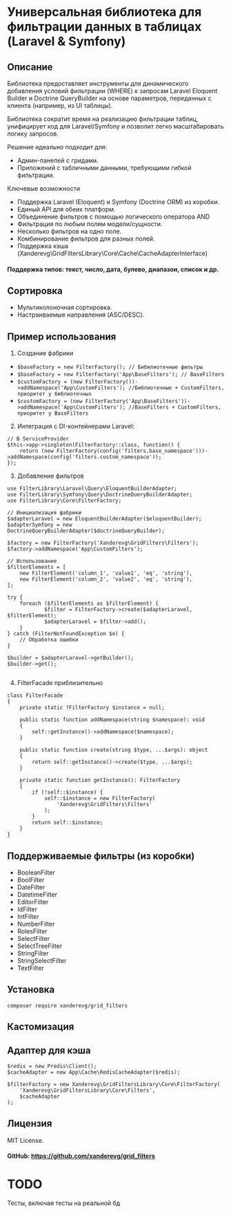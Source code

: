 # Универсальная библиотека для фильтрации данных в таблицах (Laravel & Symfony)

## Описание
Библиотека предоставляет инструменты для динамического добавления условий фильтрации (WHERE) к 
запросам Laravel Eloquent Builder и Doctrine QueryBuilder на основе параметров, переданных с клиента 
(например, из UI таблицы).

Библиотека сократит время на реализацию фильтрации таблиц, унифицирует код для Laravel/Symfony и позволит легко масштабировать логику запросов.

Решение идеально подходит для:
- Админ-панелей с гридами.
- Приложений с табличными данными, требующими гибкой фильтрации.

Ключевые возможности
- Поддержка Laravel (Eloquent) и Symfony (Doctrine ORM) из коробки.
- Единый API для обеих платформ.
- Объединение фильтров с помощью логического оператора AND
- Фильтрация по любым полям модели/сущности.
- Несколько фильтров на одно поле.
- Комбинирование фильтров для разных полей.
- Поддержка кэша (Xanderevg\GridFiltersLibrary\Core\Cache\CacheAdapterInterface)

#### Поддержка типов: текст, число, дата, булево, диапазон, список и др.

## Сортировка
- Мультиколоночная сортировка.
- Настраиваемые направления (ASC/DESC).


## Пример использования
1. Создание фабрики
- `$baseFactory = new FilterFactory(); // Бибилиотечные фильтры`
- `$baseFactory = new FilterFactory('App\BaseFilters'); // BaseFilters`
- `$customFactory = (new FilterFactory())->addNamespace('App\CustomFilters'); //Библиотечные + CustomFilters, приоритет у библиотечных`
- `$customFactory = (new FilterFactory('App\BaseFilters'))->addNamespace('App\CustomFilters'); //BaseFilters + CustomFilters, приоритет у BaseFilters`


2. Интеграция с DI-контейнерами Laravel:
```
// В ServiceProvider
$this->app->singleton(FilterFactory::class, function() {
    return (new FilterFactory(config('filters.base_namespace')))->addNamespace(config('filters.custom_namespace'));
});
```

3.  Добавление фильтров
```
use FilterLibrary\Laravel\Query\EloquentBuilderAdapter;
use FilterLibrary\Symfony\Query\DoctrineQueryBuilderAdapter;
use FilterLibrary\Core\FilterFactory;

// Инициализация фабрики
$adapterLaravel = new EloquentBuilderAdapter($eloquentBuilder);
$adapterSymfony = new DoctrineQueryBuilderAdapter($doctrineQueryBuilder);

$factory = new FilterFactory('Xanderevg\GridFilters\Filters');
$factory->addNamespace('App\CustomFilters');

// Использование
$filterElements = [
    new FilterElement('column_1', 'value1', 'eq', 'string'),
    new FilterElement('column_2', 'value2', 'eq', 'string'),
];

try {   
    foreach ($filterElements as $filterElement) {
            $filter = FilterFactory->create($adapterLaravel, $filterElement);
            $adapterLaravel = $filter->add();
    }
} catch (FilterNotFoundException $e) {
    // Обработка ошибки
}

$builder = $adapterLaravel->getBuilder();
$builder->get();
    
```

4. FilterFacade приблизительно
```
class FilterFacade 
{
    private static ?FilterFactory $instance = null;

    public static function addNamespace(string $namespace): void
    {
        self::getInstance()->addNamespace($namespace);
    }

    public static function create(string $type, ...$args): object
    {
        return self::getInstance()->create($type, ...$args);
    }

    private static function getInstance(): FilterFactory
    {
        if (!self::$instance) {
            self::$instance = new FilterFactory(
                'Xanderevg\GridFilters\Filters'
            );
        }
        return self::$instance;
    }
}
```


## Поддерживаемые фильтры (из коробки)
- BooleanFilter
- BoolFilter
- DateFilter
- DatetimeFilter
- EditorFilter
- IdFilter
- IntFilter
- NumberFilter
- RolesFilter
- SelectFilter
- SelectTreeFilter
- StringFilter
- StringSelectFilter
- TextFilter

## Установка
`composer require xanderevg/grid_filters  `

## Кастомизация

## Адаптер для кэша
```
$redis = new Predis\Client();
$cacheAdapter = new App\Cache\RedisCacheAdapter($redis);

$filterFactory = new Xanderevg\GridFiltersLibrary\Core\FilterFactory(
    'Xanderevg\GridFiltersLibrary\Core\Filters',
    $cacheAdapter
);
```

## Лицензия
MIT License.

#### GitHub: https://github.com/xanderevg/grid_filters

# TODO
Тесты, включая тесты на реальной бд
